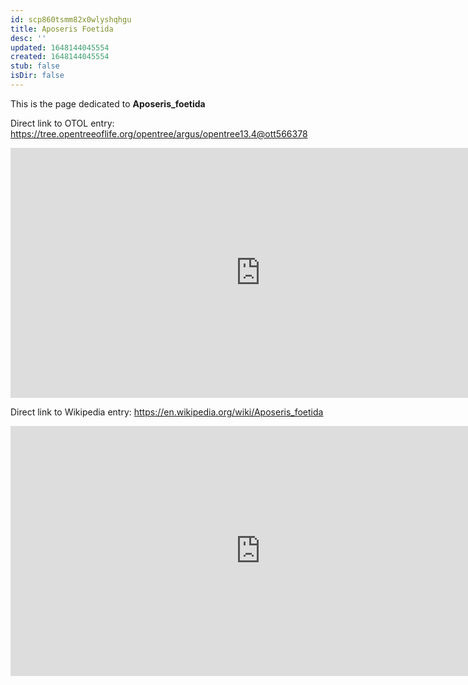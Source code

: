 ```yaml
---
id: scp860tsmm82x0wlyshqhgu
title: Aposeris Foetida
desc: ''
updated: 1648144045554
created: 1648144045554
stub: false
isDir: false
---
```

This is the page dedicated to **Aposeris_foetida**


Direct link to OTOL entry: https://tree.opentreeoflife.org/opentree/argus/opentree13.4@ott566378



<html>
    <body>
    <iframe src="https://tree.opentreeoflife.org/opentree/argus/opentree13.4@ott566378"
    width="800" height="400" frameborder="0" allowfullscreen> </iframe>
    </body>
</html>
    


Direct link to Wikipedia entry: https://en.wikipedia.org/wiki/Aposeris_foetida



<html>
    <body>
    <iframe src="https://en.wikipedia.org/wiki/Aposeris_foetida"
    width="800" height="400" frameborder="0" allowfullscreen> </iframe>
    </body>
</html>
    
